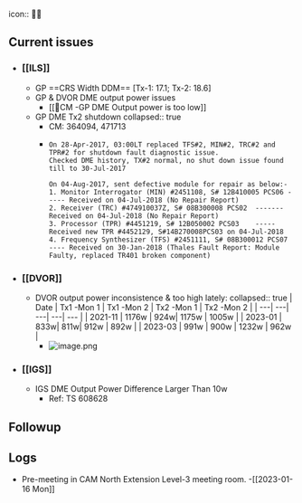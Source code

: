 icon:: 👨‍⚕️

## Current issues
- ### [[ILS]]
	- GP ==CRS Width DDM== [Tx-1: 17.1; Tx-2: 18.6]
	- GP & DVOR DME output power issues
		- [[🐞CM -GP DME Output power is too low]]
	- GP DME Tx2 shutdown
	  collapsed:: true
		- CM: 364094, 471713
		- ```
		  On 28-Apr-2017, 03:00LT replaced TFS#2, MIN#2, TRC#2 and TPR#2 for shutdown fault diagnostic issue.
		  Checked DME history, TX#2 normal, no shut down issue found till to 30-Jul-2017
		  
		  On 04-Aug-2017, sent defective module for repair as below:-
		  1. Monitor Interrogator (MIN) #2451108, S# 12B410005 PCS06 ----- Received on 04-Jul-2018 (No Repair Report)
		  2. Receiver (TRC) #474910037Z, S# 08B300008 PCS02  ------- Received on 04-Jul-2018 (No Repair Report) 
		  3. Processor (TPR) #4451219, S# 12B050002 PCS03    ----- Received new TPR #4452129, S#14B270008PCS03 on 04-Jul-2018
		  4. Frequency Synthesizer (TFS) #2451111, S# 08B300012 PCS07 ---- Received on 30-Jan-2018 (Thales Fault Report: Module Faulty, replaced TR401 broken component)
		  ```
- ### [[DVOR]]
	- DVOR output power inconsistence & too high lately:
	  collapsed:: true
	  | Date | Tx1 -Mon 1 | Tx1 -Mon 2 | Tx2 -Mon 1 | Tx2 -Mon 2 |
	  | ---| ---| ---| ---| --- |
	  | 2021-11 | 1176w | 924w| 1175w | 1005w |
	  | 2023-01 | 833w| 811w| 912w | 892w |
	  | 2023-03 | 991w | 900w | 1232w | 962w |
		- ![image.png](../assets/image_1684134729736_0.png)
- ### [[IGS]]
	- IGS DME Output Power Difference Larger Than 10w
		- Ref: TS 608628
## Followup
## Logs
- Pre-meeting in CAM North Extension Level-3 meeting room. -[[2023-01-16 Mon]]
